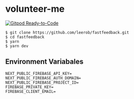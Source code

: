 # volunteer-me

[![Gitpod Ready-to-Code](https://img.shields.io/badge/Gitpod-ready--to--code-blue?logo=gitpod)](https://www.gitpod.io/#https://github.com/ShayanRiyaz/volunteer-me)


```shell
$ git clone https://github.com/leerob/fastfeedback.git
$ cd fastfeedback
$ yarn
$ yarn dev
```



## Environment Variabales
```
NEXT_PUBLIC_FIREBASE_API_KEY=
NEXT_PUBLIC_FIREBASE_AUTH_DOMAIN=
NEXT_PUBLIC_FIREBASE_PROJECT_ID=
FIREBASE_PRIVATE_KEY=
FIREBASE_CLIENT_EMAIL=
```
